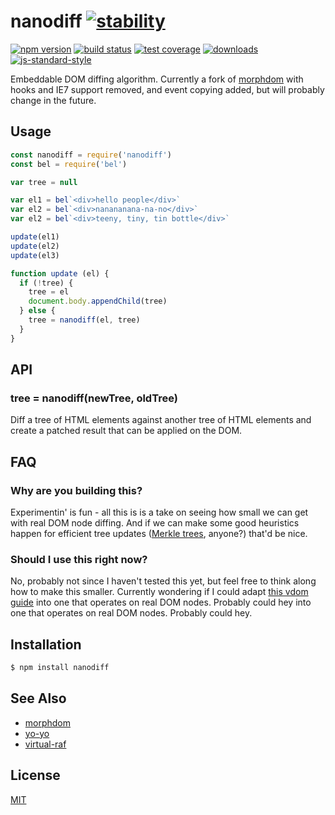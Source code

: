 # nanodiff [![stability][0]][1]
[![npm version][2]][3] [![build status][4]][5] [![test coverage][6]][7]
[![downloads][8]][9] [![js-standard-style][10]][11]

Embeddable DOM diffing algorithm. Currently a fork of [morphdom][morphdom] with
hooks and IE7 support removed, and event copying added, but will probably
change in the future.

## Usage
```js
const nanodiff = require('nanodiff')
const bel = require('bel')

var tree = null

var el1 = bel`<div>hello people</div>`
var el2 = bel`<div>nanananana-na-no</div>`
var el2 = bel`<div>teeny, tiny, tin bottle</div>`

update(el1)
update(el2)
update(el3)

function update (el) {
  if (!tree) {
    tree = el
    document.body.appendChild(tree)
  } else {
    tree = nanodiff(el, tree)
  }
}
```

## API
### tree = nanodiff(newTree, oldTree)
Diff a tree of HTML elements against another tree of HTML elements and create
a patched result that can be applied on the DOM.

## FAQ
### Why are you building this?
Experimentin' is fun - all this is is a take on seeing how small we can get
with real DOM node diffing. And if we can make some good heuristics happen for
efficient tree updates ([Merkle trees][mt], anyone?) that'd be nice.

### Should I use this right now?
No, probably not since I haven't tested this yet, but feel free to think along
how to make this smaller. Currently wondering if I could adapt [this vdom
guide](https://medium.com/@deathmood/how-to-write-your-own-virtual-dom-ee74acc13060)
into one that operates on real DOM nodes. Probably could hey into one that
operates on real DOM nodes. Probably could hey.

## Installation
```sh
$ npm install nanodiff
```

## See Also
- [morphdom][morphdom]
- [yo-yo][yo-yo]
- [virtual-raf](https://github.com/yoshuawuyts/virtual-raf)

## License
[MIT](https://tldrlegal.com/license/mit-license)

[0]: https://img.shields.io/badge/stability-experimental-orange.svg?style=flat-square
[1]: https://nodejs.org/api/documentation.html#documentation_stability_index
[2]: https://img.shields.io/npm/v/nanodiff.svg?style=flat-square
[3]: https://npmjs.org/package/nanodiff
[4]: https://img.shields.io/travis/yoshuawuyts/nanodiff/master.svg?style=flat-square
[5]: https://travis-ci.org/yoshuawuyts/nanodiff
[6]: https://img.shields.io/codecov/c/github/yoshuawuyts/nanodiff/master.svg?style=flat-square
[7]: https://codecov.io/github/yoshuawuyts/nanodiff
[8]: http://img.shields.io/npm/dm/nanodiff.svg?style=flat-square
[9]: https://npmjs.org/package/nanodiff
[10]: https://img.shields.io/badge/code%20style-standard-brightgreen.svg?style=flat-square
[11]: https://github.com/feross/standard
[morphdom]: https://github.com/patrick-steele-idem/morphdom
[yo-yo]: https://github.com/maxogden/yo-yo
[mt]: https://en.wikipedia.org/wiki/Merkle_tree
